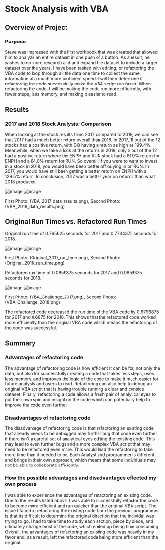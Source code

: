 # Stock Analysis with VBA
## Overview of Project
### Purpose
Steve was impressed with the first workbook that was created that allowed him to analyze an entire dataset in one push of a button. As a result, he wishes to do more research and and expand the dataset to include a larger dataset over the years. I have been tasked with editing, or refactoring the VBA code to loop through all the data one time to collect the same information at a much more proficient speed. I will then determine if refactoring the code successfully make the VBA script run faster. When refactoring the code, I will be making the code run more efficiently, with fewer steps, less memory, and making it easier to read.
## Results
### 2017 and 2018 Stock Analysis: Comparison
When looking at the stock results from 2017 compared to 2018, we can see that 2017 had a much better return overall than 2018. In 2017, 11 out of the 12 stocks had a positive return, with DQ having a return as high as 199.4%. Meanwhile, when we take a look at the returns in 2018, only 2 out of the 12 had a positive return where the ENPH and RUN stock had a 81.9% return for ENPH and a 84.0% return for RUN. So overall, if you were to want to invest in a stock in 2018, you would have been better off buying in on RUN. In 2017, you would have still been getting a better return on ENPH with a 129.5% return. In conclusion, 2017 was a better year on returns than what 2018 produced.

![image](https://user-images.githubusercontent.com/97328622/153737959-95c545d2-c5b3-461d-8613-92e549021160.png)
![image](https://user-images.githubusercontent.com/97328622/153737969-80f3a766-48fe-43ac-981d-0d33be8d9eb9.png)

First Photo: (VBA_2017_data_results.png), Second Photo: (VBA_2018_data_results.png)

## Original Run Times vs. Refactored Run Times
Original run time of 0.765625 seconds for 2017 and 0.7734375 seconds for 2018.

![image](https://user-images.githubusercontent.com/97328622/153737718-f2a11b4b-d99d-4af9-b7f8-5dc588170e3f.png)
![image](https://user-images.githubusercontent.com/97328622/153737753-d426f30e-f230-42c7-8845-fef66aa9a38f.png)

First Photo: (Original_2017_run_time.png), Second Photo: (Original_2018_run_time.png)

Refactored run time of 0.0859375 seconds for 2017 and 0.0859375 seconds for 2018.

![image](https://user-images.githubusercontent.com/97328622/153738159-af4294aa-d194-4346-9382-8d430c37c006.png)
![image](https://user-images.githubusercontent.com/97328622/153738188-bc92ecec-78e1-4397-9d1b-7a3eeb166f86.png)

First Photo: (VBA_Challenge_2017.png), Second Photo: (VBA_Challenge_2018.png)

The refactored code decreased the run time of the VBA code by 0.6796875 for 2017 and 0.6875 for 2018. This shows that the refactored code worked more efficiently than the original VBA code which means the refactoring of the code was successful.
## Summary
### Advantages of refactoring code
The advantage of refactoring code is how efficient it can be for, not only the data, but also for successfully creating a code that takes less steps, uses less memory, and improves the logic of the code to make it much easier for future analysts and users to read. Refactoring can also help to debug an original VBA script that is having trouble running a clear and consice dataset. Finally, refactoring a code allows a fresh pair of analytical eyes to put their own spin and insight on the code which can potentially help to improve the code even further.
### Disadvantages of refactoring code
The disadvantage of refactoring code is that refactoring an existing code that already needs to be debugged may further bug that code even further if there isn't a careful set of analytical eyes editing the existing code. This may lead to even further bugs and a more complex VBA script that may need to be refactored even more. This would lead the refactoring to take more time than it needed to be. Each Analyst and programmer is different and brings in their own approach, which means that some individuals may not be able to collaborate efficiently.
### How the possible advantages and disadvantages effected my own process
I was able to experience the advantages of refactoring an existing code. Due to the results listed above, I was able to successfully refactor the code to become more efficient and run quicker than the original VBA script. The issue I faced in refactoring the existing code from the previous programmer is that its difficult to determine the original direction that the individal was trying to go. I had to take time to study each section, piece by piece, and ultimately change most of the code, which ended up being time consuming. Overall, the advantages of refactoring an existing code was heavily in my favor and, as a result, left the refactored code being more efficient than the original.
